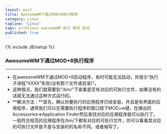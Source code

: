```yaml
---
layout: post                                                                                                                                                            
title: AwesomeWM下通过MOD+R执行程序
category: Linux
tagline: "Linux"
tags: archlinux awesomeWM 执行 程序 启动
published: true
---
```

{% include JB/setup %}
### AwesomeWM下通过MOD+R执行程序
---
- 在awesomeWM下通过MOD+R启动程序，有时可能无法启动，并提示“执行子进程“XXXX”失败(没有那个文件或目录)”。
- 这种情况，我们就需要到"/bin/"下查看是否有对应的可执行文件，如果没有的话就无法通过这种方式运行的。
- **解决方法：**首先，确认你要执行的应用程序已经安装，并且是有界面的应用程序，通常我们可以在需要执行程序的窗口按下MOD+w键，在弹出的Accessories=>Application Finder然后查找对应的应用程序就可以执行了。一般符合规范的应用程序在/bin/下都有对应的可执行文件，你可以看看其对应的可执行文件是不是与安装时的名称不同，或者缩写了。


